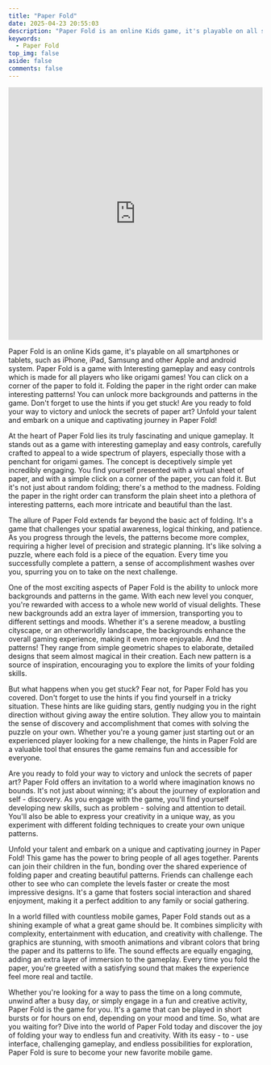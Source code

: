 ```yaml
---
title: "Paper Fold"
date: 2025-04-23 20:55:03
description: "Paper Fold is an online Kids game, it's playable on all smartphones or tablets, such as iPhone, iPad, Samsung and other Apple and android system. Paper Fold is a game with Interesting gameplay and easy controls which is made for all players who like origami games! You can click on a corner of the paper to fold it. Folding the paper in the right order can make interesting patterns! You can unlock more backgrounds and patterns in the game. Don't forget to use the hints if you get stuck! Are you ready to fold your way to victory and unlock the secrets of paper art? Unfold your talent and embark on a unique and captivating journey in Paper Fold!"
keywords:
  - Paper Fold
top_img: false
aside: false
comments: false
---
```


<!-- gamePost1 -->
<ins class="adsbygoogle"
     style="display:block; text-align:center;"
     data-ad-layout="in-article"
     data-ad-format="fluid"
     data-ad-client="ca-pub-7962287588031867"
     data-ad-slot="6961102932"></ins>
<script>
     (adsbygoogle = window.adsbygoogle || []).push({});
</script>

<iframe style="width:100%;height:500px" src="https://www.datinginfo.top/game/index.html?gameFileName=PaperFold/" frameborder="0" scrolling="no" allowfullscreen="allowfullscreen"></iframe>

<!-- game_post_2 -->
<ins class="adsbygoogle"
     style="display:block"
     data-ad-client="ca-pub-7962287588031867"
     data-ad-slot="7568673251"
     data-ad-format="auto"
     data-full-width-responsive="true"></ins>
<script>
     (adsbygoogle = window.adsbygoogle || []).push({});
</script>

Paper Fold is an online Kids game, it's playable on all smartphones or tablets, such as iPhone, iPad, Samsung and other Apple and android system. Paper Fold is a game with Interesting gameplay and easy controls which is made for all players who like origami games! You can click on a corner of the paper to fold it. Folding the paper in the right order can make interesting patterns! You can unlock more backgrounds and patterns in the game. Don't forget to use the hints if you get stuck! Are you ready to fold your way to victory and unlock the secrets of paper art? Unfold your talent and embark on a unique and captivating journey in Paper Fold!

At the heart of Paper Fold lies its truly fascinating and unique gameplay. It stands out as a game with interesting gameplay and easy controls, carefully crafted to appeal to a wide spectrum of players, especially those with a penchant for origami games. The concept is deceptively simple yet incredibly engaging. You find yourself presented with a virtual sheet of paper, and with a simple click on a corner of the paper, you can fold it. But it's not just about random folding; there's a method to the madness. Folding the paper in the right order can transform the plain sheet into a plethora of interesting patterns, each more intricate and beautiful than the last.


The allure of Paper Fold extends far beyond the basic act of folding. It's a game that challenges your spatial awareness, logical thinking, and patience. As you progress through the levels, the patterns become more complex, requiring a higher level of precision and strategic planning. It's like solving a puzzle, where each fold is a piece of the equation. Every time you successfully complete a pattern, a sense of accomplishment washes over you, spurring you on to take on the next challenge.

One of the most exciting aspects of Paper Fold is the ability to unlock more backgrounds and patterns in the game. With each new level you conquer, you're rewarded with access to a whole new world of visual delights. These new backgrounds add an extra layer of immersion, transporting you to different settings and moods. Whether it's a serene meadow, a bustling cityscape, or an otherworldly landscape, the backgrounds enhance the overall gaming experience, making it even more enjoyable. And the patterns! They range from simple geometric shapes to elaborate, detailed designs that seem almost magical in their creation. Each new pattern is a source of inspiration, encouraging you to explore the limits of your folding skills.

But what happens when you get stuck? Fear not, for Paper Fold has you covered. Don't forget to use the hints if you find yourself in a tricky situation. These hints are like guiding stars, gently nudging you in the right direction without giving away the entire solution. They allow you to maintain the sense of discovery and accomplishment that comes with solving the puzzle on your own. Whether you're a young gamer just starting out or an experienced player looking for a new challenge, the hints in Paper Fold are a valuable tool that ensures the game remains fun and accessible for everyone.

Are you ready to fold your way to victory and unlock the secrets of paper art? Paper Fold offers an invitation to a world where imagination knows no bounds. It's not just about winning; it's about the journey of exploration and self - discovery. As you engage with the game, you'll find yourself developing new skills, such as problem - solving and attention to detail. You'll also be able to express your creativity in a unique way, as you experiment with different folding techniques to create your own unique patterns.

Unfold your talent and embark on a unique and captivating journey in Paper Fold! This game has the power to bring people of all ages together. Parents can join their children in the fun, bonding over the shared experience of folding paper and creating beautiful patterns. Friends can challenge each other to see who can complete the levels faster or create the most impressive designs. It's a game that fosters social interaction and shared enjoyment, making it a perfect addition to any family or social gathering.

In a world filled with countless mobile games, Paper Fold stands out as a shining example of what a great game should be. It combines simplicity with complexity, entertainment with education, and creativity with challenge. The graphics are stunning, with smooth animations and vibrant colors that bring the paper and its patterns to life. The sound effects are equally engaging, adding an extra layer of immersion to the gameplay. Every time you fold the paper, you're greeted with a satisfying sound that makes the experience feel more real and tactile.

Whether you're looking for a way to pass the time on a long commute, unwind after a busy day, or simply engage in a fun and creative activity, Paper Fold is the game for you. It's a game that can be played in short bursts or for hours on end, depending on your mood and time. So, what are you waiting for? Dive into the world of Paper Fold today and discover the joy of folding your way to endless fun and creativity. With its easy - to - use interface, challenging gameplay, and endless possibilities for exploration, Paper Fold is sure to become your new favorite mobile game.
